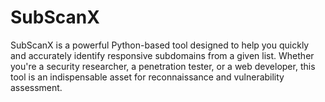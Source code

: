 # SubScanX
SubScanX is a powerful Python-based tool designed to help you quickly and accurately identify responsive subdomains from a given list. Whether you're a security researcher, a penetration tester, or a web developer, this tool is an indispensable asset for reconnaissance and vulnerability assessment.
